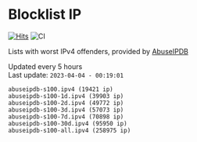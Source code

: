 # Blocklist IP

[![Hits](https://hits.seeyoufarm.com/api/count/incr/badge.svg?url=https%3A%2F%2Fgithub.com%2Fborestad%2Fblocklist-ip%2F&count_bg=%2379C83D&title_bg=%23555555&icon=&icon_color=%23E7E7E7&title=hits&edge_flat=false)](https://hits.seeyoufarm.com)  ![CI](https://img.shields.io/github/workflow/status/borestad/blocklist-ip/CI?style=flat-square)

Lists with worst IPv4 offenders, provided by [AbuseIPDB](https://www.abuseipdb.com/)

<!-- FOOTER-PLACEHOLDER -->
Updated every 5 hours<br>
Last update: `2023-04-04 - 00:19:01`
```
abuseipdb-s100.ipv4 (19421 ip)
abuseipdb-s100-1d.ipv4 (39903 ip)
abuseipdb-s100-2d.ipv4 (49772 ip)
abuseipdb-s100-3d.ipv4 (57073 ip)
abuseipdb-s100-7d.ipv4 (70898 ip)
abuseipdb-s100-30d.ipv4 (95950 ip)
abuseipdb-s100-all.ipv4 (258975 ip)
```
